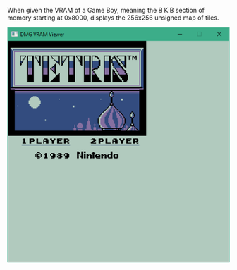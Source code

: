 When given the VRAM of a Game Boy, meaning the 8 KiB section of memory starting at 0x8000,
displays the 256x256 unsigned map of tiles.

![Screenshot](screenshot.png)
